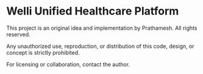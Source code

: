 # Welli Unified Healthcare Platform

This project is an original idea and implementation by Prathamesh. All rights reserved.

Any unauthorized use, reproduction, or distribution of this code, design, or concept is strictly prohibited.

For licensing or collaboration, contact the author.
